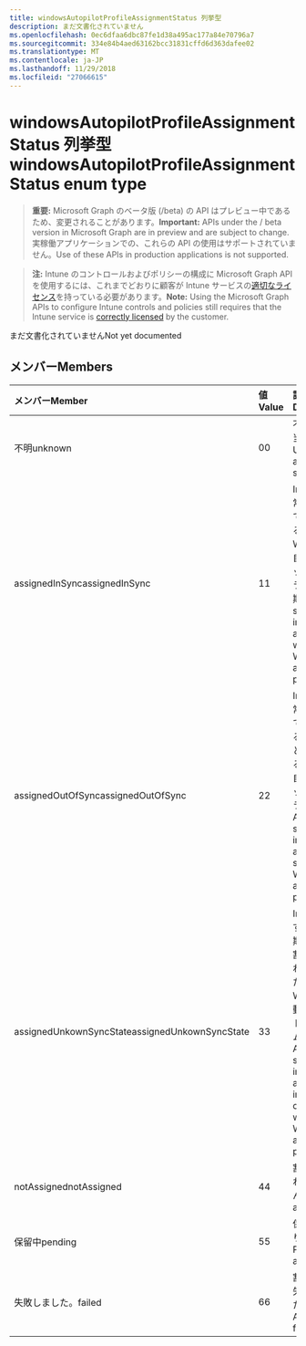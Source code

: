 ```yaml
---
title: windowsAutopilotProfileAssignmentStatus 列挙型
description: まだ文書化されていません
ms.openlocfilehash: 0ec6dfaa6dbc87fe1d38a495ac177a84e70796a7
ms.sourcegitcommit: 334e84b4aed63162bcc31831cffd6d363dafee02
ms.translationtype: MT
ms.contentlocale: ja-JP
ms.lasthandoff: 11/29/2018
ms.locfileid: "27066615"
---
```

# <a name="windowsautopilotprofileassignmentstatus-enum-type"></a><span data-ttu-id="eb82b-103">windowsAutopilotProfileAssignmentStatus 列挙型</span><span class="sxs-lookup"><span data-stu-id="eb82b-103">windowsAutopilotProfileAssignmentStatus enum type</span></span>

> <span data-ttu-id="eb82b-104">**重要:** Microsoft Graph のベータ版 (/beta) の API はプレビュー中であるため、変更されることがあります。</span><span class="sxs-lookup"><span data-stu-id="eb82b-104">**Important:** APIs under the / beta version in Microsoft Graph are in preview and are subject to change.</span></span> <span data-ttu-id="eb82b-105">実稼働アプリケーションでの、これらの API の使用はサポートされていません。</span><span class="sxs-lookup"><span data-stu-id="eb82b-105">Use of these APIs in production applications is not supported.</span></span>

> <span data-ttu-id="eb82b-106">**注:** Intune のコントロールおよびポリシーの構成に Microsoft Graph API を使用するには、これまでどおりに顧客が Intune サービスの[適切なライセンス](https://go.microsoft.com/fwlink/?linkid=839381)を持っている必要があります。</span><span class="sxs-lookup"><span data-stu-id="eb82b-106">**Note:** Using the Microsoft Graph APIs to configure Intune controls and policies still requires that the Intune service is [correctly licensed](https://go.microsoft.com/fwlink/?linkid=839381) by the customer.</span></span>

<span data-ttu-id="eb82b-107">まだ文書化されていません</span><span class="sxs-lookup"><span data-stu-id="eb82b-107">Not yet documented</span></span>
## <a name="members"></a><span data-ttu-id="eb82b-108">メンバー</span><span class="sxs-lookup"><span data-stu-id="eb82b-108">Members</span></span>
|<span data-ttu-id="eb82b-109">メンバー</span><span class="sxs-lookup"><span data-stu-id="eb82b-109">Member</span></span>|<span data-ttu-id="eb82b-110">値</span><span class="sxs-lookup"><span data-stu-id="eb82b-110">Value</span></span>|<span data-ttu-id="eb82b-111">説明</span><span class="sxs-lookup"><span data-stu-id="eb82b-111">Description</span></span>|
|:---|:---|:---|
|<span data-ttu-id="eb82b-112">不明</span><span class="sxs-lookup"><span data-stu-id="eb82b-112">unknown</span></span>|<span data-ttu-id="eb82b-113">0</span><span class="sxs-lookup"><span data-stu-id="eb82b-113">0</span></span>|<span data-ttu-id="eb82b-114">不明な割り当ての状態</span><span class="sxs-lookup"><span data-stu-id="eb82b-114">Unknown assignment status</span></span>|
|<span data-ttu-id="eb82b-115">assignedInSync</span><span class="sxs-lookup"><span data-stu-id="eb82b-115">assignedInSync</span></span>|<span data-ttu-id="eb82b-116">1</span><span class="sxs-lookup"><span data-stu-id="eb82b-116">1</span></span>|<span data-ttu-id="eb82b-117">Intune で正常に割り当てられていると Windows の自動パイロット プログラムとの同期</span><span class="sxs-lookup"><span data-stu-id="eb82b-117">Assigned successfully in Intune and in sync with Windows auto pilot program</span></span>|
|<span data-ttu-id="eb82b-118">assignedOutOfSync</span><span class="sxs-lookup"><span data-stu-id="eb82b-118">assignedOutOfSync</span></span>|<span data-ttu-id="eb82b-119">2</span><span class="sxs-lookup"><span data-stu-id="eb82b-119">2</span></span>|<span data-ttu-id="eb82b-120">Intune で正常に割り当てられているといないと同期させる Windows 自動パイロット プログラム</span><span class="sxs-lookup"><span data-stu-id="eb82b-120">Assigned successfully in Intune and not in sync with Windows auto pilot program</span></span>|
|<span data-ttu-id="eb82b-121">assignedUnkownSyncState</span><span class="sxs-lookup"><span data-stu-id="eb82b-121">assignedUnkownSyncState</span></span>|<span data-ttu-id="eb82b-122">3</span><span class="sxs-lookup"><span data-stu-id="eb82b-122">3</span></span>|<span data-ttu-id="eb82b-123">Intune といずれかの同期で正常に割り当てられているまたは Windows 自動パイロット プログラムとの同期</span><span class="sxs-lookup"><span data-stu-id="eb82b-123">Assigned successfully in Intune and either in-sync or out of sync with Windows auto pilot program</span></span>|
|<span data-ttu-id="eb82b-124">notAssigned</span><span class="sxs-lookup"><span data-stu-id="eb82b-124">notAssigned</span></span>|<span data-ttu-id="eb82b-125">4</span><span class="sxs-lookup"><span data-stu-id="eb82b-125">4</span></span>|<span data-ttu-id="eb82b-126">割り当てられていません。</span><span class="sxs-lookup"><span data-stu-id="eb82b-126">Not assigned</span></span>|
|<span data-ttu-id="eb82b-127">保留中</span><span class="sxs-lookup"><span data-stu-id="eb82b-127">pending</span></span>|<span data-ttu-id="eb82b-128">5</span><span class="sxs-lookup"><span data-stu-id="eb82b-128">5</span></span>|<span data-ttu-id="eb82b-129">保留中の割り当て</span><span class="sxs-lookup"><span data-stu-id="eb82b-129">Pending assignment</span></span>|
|<span data-ttu-id="eb82b-130">失敗しました。</span><span class="sxs-lookup"><span data-stu-id="eb82b-130">failed</span></span>|<span data-ttu-id="eb82b-131">6</span><span class="sxs-lookup"><span data-stu-id="eb82b-131">6</span></span>| <span data-ttu-id="eb82b-132">割り当てに失敗しました。</span><span class="sxs-lookup"><span data-stu-id="eb82b-132">Assignment failed</span></span>|





